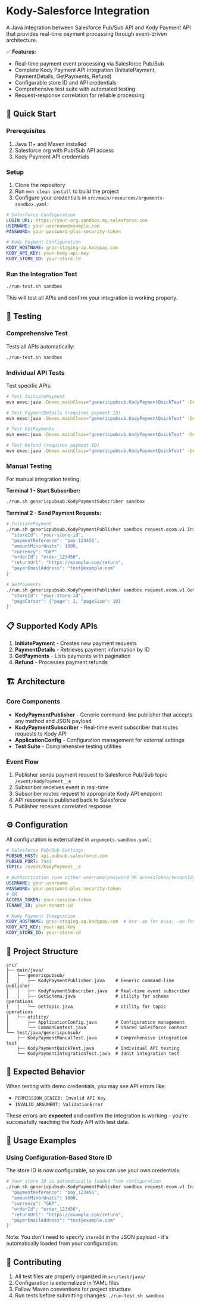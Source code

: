 # Kody-Salesforce Integration

A Java integration between Salesforce Pub/Sub API and Kody Payment API that provides real-time payment processing through event-driven architecture.

✅ **Features:**
- Real-time payment event processing via Salesforce Pub/Sub
- Complete Kody Payment API integration (InitiatePayment, PaymentDetails, GetPayments, Refund)
- Configurable store ID and API credentials
- Comprehensive test suite with automated testing
- Request-response correlation for reliable processing

## 🚀 Quick Start

### Prerequisites
1. Java 11+ and Maven installed
2. Salesforce org with Pub/Sub API access
3. Kody Payment API credentials

### Setup
1. Clone the repository
2. Run `mvn clean install` to build the project
3. Configure your credentials in `src/main/resources/arguments-sandbox.yaml`:

```yaml
# Salesforce Configuration
LOGIN_URL: https://your-org.sandbox.my.salesforce.com
USERNAME: your-username@example.com
PASSWORD: your-password-plus-security-token

# Kody Payment Configuration
KODY_HOSTNAME: grpc-staging-ap.kodypay.com
KODY_API_KEY: your-kody-api-key
KODY_STORE_ID: your-store-id
```

### Run the Integration Test
```bash
./run-test.sh sandbox
```

This will test all APIs and confirm your integration is working properly.

## 🧪 Testing

### Comprehensive Test
Tests all APIs automatically:
```bash
./run-test.sh sandbox
```

### Individual API Tests
Test specific APIs:
```bash
# Test InitiatePayment
mvn exec:java -Dexec.mainClass="genericpubsub.KodyPaymentQuickTest" -Dexec.classpathScope="test" -Dexec.args="sandbox InitiatePayment"

# Test PaymentDetails (requires payment ID)
mvn exec:java -Dexec.mainClass="genericpubsub.KodyPaymentQuickTest" -Dexec.classpathScope="test" -Dexec.args="sandbox PaymentDetails your-payment-id"

# Test GetPayments
mvn exec:java -Dexec.mainClass="genericpubsub.KodyPaymentQuickTest" -Dexec.classpathScope="test" -Dexec.args="sandbox GetPayments"

# Test Refund (requires payment ID)
mvn exec:java -Dexec.mainClass="genericpubsub.KodyPaymentQuickTest" -Dexec.classpathScope="test" -Dexec.args="sandbox Refund your-payment-id"
```

### Manual Testing
For manual integration testing:

**Terminal 1 - Start Subscriber:**
```bash
./run.sh genericpubsub.KodyPaymentSubscriber sandbox
```

**Terminal 2 - Send Payment Requests:**
```bash
# InitiatePayment
./run.sh genericpubsub.KodyPaymentPublisher sandbox request.ecom.v1.InitiatePayment '{
  "storeId": "your-store-id",
  "paymentReference": "pay_123456",
  "amountMinorUnits": 1000,
  "currency": "GBP",
  "orderId": "order_123456",
  "returnUrl": "https://example.com/return",
  "payerEmailAddress": "test@example.com"
}'

# GetPayments
./run.sh genericpubsub.KodyPaymentPublisher sandbox request.ecom.v1.GetPayments '{
  "storeId": "your-store-id",
  "pageCursor": {"page": 1, "pageSize": 10}
}'
```

## 📋 Supported Kody APIs

1. **InitiatePayment** - Creates new payment requests
2. **PaymentDetails** - Retrieves payment information by ID
3. **GetPayments** - Lists payments with pagination
4. **Refund** - Processes payment refunds

## 🏗️ Architecture

### Core Components

- **KodyPaymentPublisher** - Generic command-line publisher that accepts any method and JSON payload
- **KodyPaymentSubscriber** - Real-time event subscriber that routes requests to Kody API
- **ApplicationConfig** - Configuration management for external settings
- **Test Suite** - Comprehensive testing utilities

### Event Flow

1. Publisher sends payment request to Salesforce Pub/Sub topic `/event/KodyPayment__e`
2. Subscriber receives event in real-time
3. Subscriber routes request to appropriate Kody API endpoint
4. API response is published back to Salesforce
5. Publisher receives correlated response

## ⚙️ Configuration

All configuration is externalized in `arguments-sandbox.yaml`:

```yaml
# Salesforce Pub/Sub Settings
PUBSUB_HOST: api.pubsub.salesforce.com
PUBSUB_PORT: 7443
TOPIC: /event/KodyPayment__e

# Authentication (use either username/password OR accessToken/tenantId)
USERNAME: your-username
PASSWORD: your-password-plus-security-token
# OR
ACCESS_TOKEN: your-session-token
TENANT_ID: your-tenant-id

# Kody Payment Integration
KODY_HOSTNAME: grpc-staging-ap.kodypay.com  # Use -ap for Asia, -eu for Europe
KODY_API_KEY: your-api-key
KODY_STORE_ID: your-store-id
```

## 🔧 Project Structure

```
src/
├── main/java/
│   ├── genericpubsub/
│   │   ├── KodyPaymentPublisher.java    # Generic command-line publisher
│   │   ├── KodyPaymentSubscriber.java   # Real-time event subscriber
│   │   ├── GetSchema.java               # Utility for schema operations
│   │   └── GetTopic.java                # Utility for topic operations
│   └── utility/
│       ├── ApplicationConfig.java       # Configuration management
│       └── CommonContext.java           # Shared Salesforce context
└── test/java/genericpubsub/
    ├── KodyPaymentManualTest.java       # Comprehensive integration test
    ├── KodyPaymentQuickTest.java        # Individual API testing
    └── KodyPaymentIntegrationTest.java  # JUnit integration test
```

## 🐛 Expected Behavior

When testing with demo credentials, you may see API errors like:
- `PERMISSION_DENIED: Invalid API Key`
- `INVALID_ARGUMENT: ValidationError`

These errors are **expected** and confirm the integration is working - you're successfully reaching the Kody API with test data.

## 📝 Usage Examples

### Using Configuration-Based Store ID
The store ID is now configurable, so you can use your own credentials:

```bash
# Your store ID is automatically loaded from configuration
./run.sh genericpubsub.KodyPaymentPublisher sandbox request.ecom.v1.InitiatePayment '{
  "paymentReference": "pay_123456",
  "amountMinorUnits": 1000,
  "currency": "GBP",
  "orderId": "order_123456",
  "returnUrl": "https://example.com/return",
  "payerEmailAddress": "test@example.com"
}'
```

Note: You don't need to specify `storeId` in the JSON payload - it's automatically loaded from your configuration.

## 🤝 Contributing

1. All test files are properly organized in `src/test/java/`
2. Configuration is externalized in YAML files
3. Follow Maven conventions for project structure
4. Run tests before submitting changes: `./run-test.sh sandbox`